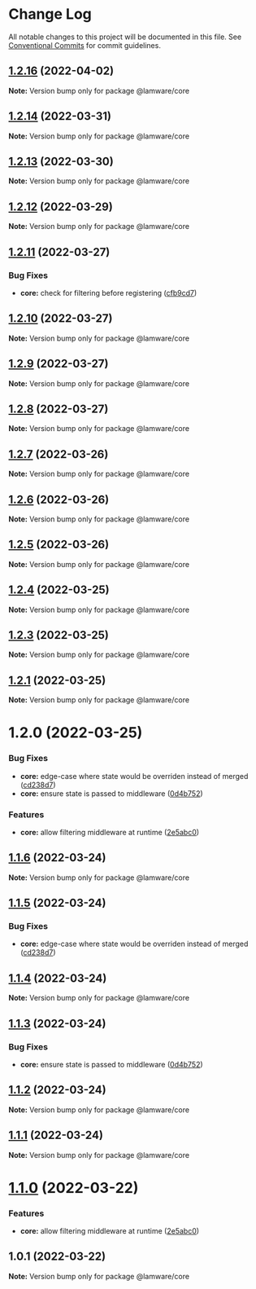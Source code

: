 # Change Log

All notable changes to this project will be documented in this file.
See [Conventional Commits](https://conventionalcommits.org) for commit guidelines.

## [1.2.16](https://github.com/evilkiwi/lamware/compare/@lamware/core@1.2.14...@lamware/core@1.2.16) (2022-04-02)

**Note:** Version bump only for package @lamware/core





## [1.2.14](https://github.com/evilkiwi/lamware/compare/@lamware/core@1.2.13...@lamware/core@1.2.14) (2022-03-31)

**Note:** Version bump only for package @lamware/core





## [1.2.13](https://github.com/evilkiwi/lamware/compare/@lamware/core@1.2.12...@lamware/core@1.2.13) (2022-03-30)

**Note:** Version bump only for package @lamware/core





## [1.2.12](https://github.com/evilkiwi/lamware/compare/@lamware/core@1.2.11...@lamware/core@1.2.12) (2022-03-29)

**Note:** Version bump only for package @lamware/core





## [1.2.11](https://github.com/evilkiwi/lamware/compare/@lamware/core@1.2.10...@lamware/core@1.2.11) (2022-03-27)


### Bug Fixes

* **core:** check for filtering before registering ([cfb9cd7](https://github.com/evilkiwi/lamware/commit/cfb9cd7fa74fd17b7476c99afe9fd46960e11865))





## [1.2.10](https://github.com/evilkiwi/lamware/compare/@lamware/core@1.2.9...@lamware/core@1.2.10) (2022-03-27)

**Note:** Version bump only for package @lamware/core





## [1.2.9](https://github.com/evilkiwi/lamware/compare/@lamware/core@1.2.8...@lamware/core@1.2.9) (2022-03-27)

**Note:** Version bump only for package @lamware/core





## [1.2.8](https://github.com/evilkiwi/lamware/compare/@lamware/core@1.2.7...@lamware/core@1.2.8) (2022-03-27)

**Note:** Version bump only for package @lamware/core





## [1.2.7](https://github.com/evilkiwi/lamware/compare/@lamware/core@1.2.6...@lamware/core@1.2.7) (2022-03-26)

**Note:** Version bump only for package @lamware/core





## [1.2.6](https://github.com/evilkiwi/lamware/compare/@lamware/core@1.2.5...@lamware/core@1.2.6) (2022-03-26)

**Note:** Version bump only for package @lamware/core





## [1.2.5](https://github.com/evilkiwi/lamware/compare/@lamware/core@1.2.4...@lamware/core@1.2.5) (2022-03-26)

**Note:** Version bump only for package @lamware/core





## [1.2.4](https://github.com/evilkiwi/lamware/compare/@lamware/core@1.2.3...@lamware/core@1.2.4) (2022-03-25)

**Note:** Version bump only for package @lamware/core





## [1.2.3](https://github.com/evilkiwi/lamware/compare/@lamware/core@1.2.1...@lamware/core@1.2.3) (2022-03-25)

**Note:** Version bump only for package @lamware/core





## [1.2.1](https://github.com/evilkiwi/lamware/compare/@lamware/core@1.2.0...@lamware/core@1.2.1) (2022-03-25)

**Note:** Version bump only for package @lamware/core





# 1.2.0 (2022-03-25)


### Bug Fixes

* **core:** edge-case where state would be overriden instead of merged ([cd238d7](https://github.com/evilkiwi/lamware/commit/cd238d7277e0ed13e2bd68d557af8ae4887e93eb))
* **core:** ensure state is passed to middleware ([0d4b752](https://github.com/evilkiwi/lamware/commit/0d4b75292dcbebb6062903c40c66b32e82c326db))


### Features

* **core:** allow filtering middleware at runtime ([2e5abc0](https://github.com/evilkiwi/lamware/commit/2e5abc090d5237e0ca4f601ed8a8dd204dcbf4da))





## [1.1.6](https://github.com/evilkiwi/lamware/compare/@lamware/core@1.1.5...@lamware/core@1.1.6) (2022-03-24)

**Note:** Version bump only for package @lamware/core





## [1.1.5](https://github.com/evilkiwi/lamware/compare/@lamware/core@1.1.4...@lamware/core@1.1.5) (2022-03-24)


### Bug Fixes

* **core:** edge-case where state would be overriden instead of merged ([cd238d7](https://github.com/evilkiwi/lamware/commit/cd238d7277e0ed13e2bd68d557af8ae4887e93eb))





## [1.1.4](https://github.com/evilkiwi/lamware/compare/@lamware/core@1.1.3...@lamware/core@1.1.4) (2022-03-24)

**Note:** Version bump only for package @lamware/core





## [1.1.3](https://github.com/evilkiwi/lamware/compare/@lamware/core@1.1.2...@lamware/core@1.1.3) (2022-03-24)


### Bug Fixes

* **core:** ensure state is passed to middleware ([0d4b752](https://github.com/evilkiwi/lamware/commit/0d4b75292dcbebb6062903c40c66b32e82c326db))





## [1.1.2](https://github.com/evilkiwi/lamware/compare/@lamware/core@1.1.1...@lamware/core@1.1.2) (2022-03-24)

**Note:** Version bump only for package @lamware/core





## [1.1.1](https://github.com/evilkiwi/lamware/compare/@lamware/core@1.1.0...@lamware/core@1.1.1) (2022-03-24)

**Note:** Version bump only for package @lamware/core





# [1.1.0](https://github.com/evilkiwi/lamware/compare/@lamware/core@1.0.1...@lamware/core@1.1.0) (2022-03-22)


### Features

* **core:** allow filtering middleware at runtime ([2e5abc0](https://github.com/evilkiwi/lamware/commit/2e5abc090d5237e0ca4f601ed8a8dd204dcbf4da))





## 1.0.1 (2022-03-22)

**Note:** Version bump only for package @lamware/core
